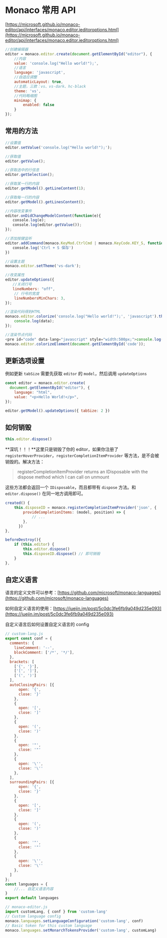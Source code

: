 # Monaco 常用 API

[https://microsoft.github.io/monaco-editor/api/interfaces/monaco.editor.ieditoroptions.html](https://microsoft.github.io/monaco-editor/api/interfaces/monaco.editor.ieditoroptions.html)

```javascript
//创建编辑器
editor = monaco.editor.create(document.getElementById("editor"), {
    //内容
    value: 'console.log("Hello world!");',
    //语言
    language: 'javascript',
    //自适应调整
    automaticLayout: true,
    //主题，三款：vs、vs-dark、hc-black
    theme: 'vs',
    //代码略缩图
    minimap: {
        enabled: false
    }
});
```

## 常用的方法

```javascript
//设置值
editor.setValue('console.log("Hello world!");');

//获取值
editor.getValue();

//获取选中的行信息
editor.getSelection();

//获取某一行的内容
editor.getModel().getLineContent(1);

//获取每一行的内容
editor.getModel().getLinesContent();

//内容改变事件
editor.onDidChangeModelContent(function(e){
　　console.log(e);
　　console.log(editor.getValue());
});

//添加按键监听
editor.addCommand(monaco.KeyMod.CtrlCmd | monaco.KeyCode.KEY_S, function () {
　　console.log('Ctrl + S 保存')
})

//设置主题
monaco.editor.setTheme('vs-dark');

//改变属性
editor.updateOptions({
　　//关闭行号
　　lineNumbers: "off",
    // 行号的宽度
    lineNumbersMinChars: 3,
});

//渲染代码得到HTML
monaco.editor.colorize('console.log("Hello world!");', 'javascript').then(function (data) {
    console.log(data);
});

//渲染节点代码
<pre id="code" data-lang="javascript" style="width:500px;">console.log("Hello world!");</pre>
monaco.editor.colorizeElement(document.getElementById('code'));
```

## 更新选项设置

例如更新 `tabSize` 需要先获取 `editor` 的 `model`，然后调用 `updateOptions`

```javascript
const editor = monaco.editor.create(
  document.getElementById("editor"), {
    language: "html",
    value: "<p>Hello World!</p>",
});

editor.getModel().updateOptions({ tabSize: 2 })
```

## 如何销毁

```javascript
this.editor.dispose()
```

**深坑！！！**这里只是销毁了你的 editor，如果你注册了 `registerHoverProvider`，`registerCompletionItemProvider` 等方法，是不会被销毁的。解决方法：

> registerCompletionItemProvider returns an IDisposable with the dispose method which I can call on unmount

这些方法都会返回一个 `IDisposable`，而且都带有 `dispose` 方法。和 `editor.dispose()` 在同一地方调用即可。

```javascript
created() {
    this.disposeID = monaco.registerCompletionItemProvider('json', {
        provideCompletionItems: (model, position) => {
            // ...
        },
      })
},

beforeDestroy(){
    if (this.editor) {
        this.editor.dispose()
        this.disposeID.dispose() // 即可销毁
    }
},
```

## 自定义语言

语言的定义文件可以参考：[https://github.com/microsoft/monaco-languages](https://github.com/microsoft/monaco-languages)

如何自定义语言的使用：[https://juejin.im/post/5c0dc3fe6fb9a049d235e093](https://juejin.im/post/5c0dc3fe6fb9a049d235e093)

自定义语言后如何设置自定义语言的 config

```javascript
// custom-lang.js
export const conf = {
  comments: {
    lineComment: '--',
    blockComment: ['/*', '*/'],
  },
  brackets: [
    ['{', '}'],
    ['[', ']'],
    ['(', ')']
  ],
  autoClosingPairs: [{
      open: '{',
      close: '}'
    },
    {
      open: '[',
      close: ']'
    },
    {
      open: '(',
      close: ')'
    },
    {
      open: '"',
      close: '"'
    },
    {
      open: '\'',
      close: '\''
    },
  ],
  surroundingPairs: [{
      open: '{',
      close: '}'
    },
    {
      open: '[',
      close: ']'
    },
    {
      open: '(',
      close: ')'
    },
    {
      open: '"',
      close: '"'
    },
    {
      open: '\'',
      close: '\''
    },
  ]
};
const languages = {
    //... 自定义语言内容
}
export default languages

// monaco-editor.js
import customLang, { conf } from 'custom-lang'
// Custom language config
monaco.languages.setLanguageConfiguration('custom-lang', conf)
// Basic token for this custom language
monaco.languages.setMonarchTokensProvider('custom-lang', customLang)
```
